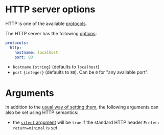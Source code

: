 # HTTP server options

HTTP is one of the available [protocols](protocols.md).

The HTTP server has the following [options](protocols.md#protocols-options.md):

```yml
protocols:
  http:
    hostname: localhost
    port: 80
```

  - `hostname` `{string}` (defaults to `localhost`)
  - `port` `{integer}` (defaults to `80`). Can be `0` for "any available port".

# Arguments

In addition to the
[usual way of setting them](rpc.md#command-and-arguments), the following
arguments can also be set using HTTP semantics:
  - the [`silent` argument](silent.md) will be `true` if the standard HTTP
    header `Prefer: return=minimal` is set
